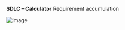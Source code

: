 **SDLC – Calculator**
Requirement accumulation 

![image](https://user-images.githubusercontent.com/78853339/107761687-ccc25b00-6d51-11eb-8fec-f223f881ed90.png)
